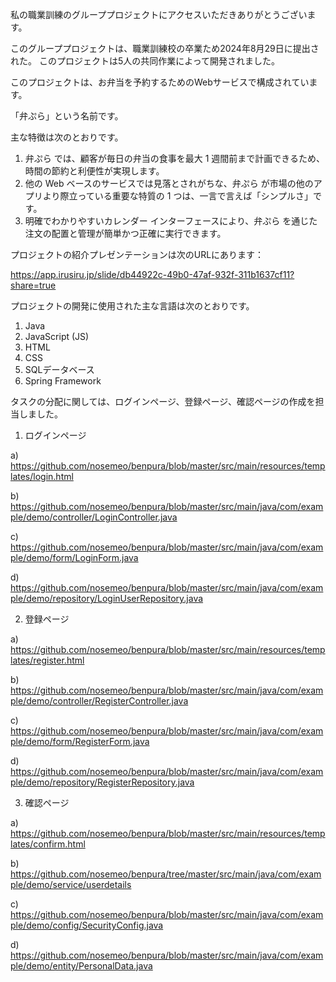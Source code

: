 私の職業訓練のグループプロジェクトにアクセスいただきありがとうございます。

このグループプロジェクトは、職業訓練校の卒業ため2024年8月29日に提出された。
このプロジェクトは5人の共同作業によって開発されました。

このプロジェクトは、お弁当を予約するためのWebサービスで構成されています。

「弁ぷら」という名前です。

主な特徴は次のとおりです。

1)	弁ぷら  では、顧客が毎日の弁当の食事を最大 1 週間前まで計画できるため、時間の節約と利便性が実現します。
2)	他の Web ベースのサービスでは見落とされがちな、弁ぷら  が市場の他のアプリより際立っている重要な特質の 1 つは、一言で言えば「シンプルさ」です。
3)	明確でわかりやすいカレンダー インターフェースにより、弁ぷら  を通じた注文の配置と管理が簡単かつ正確に実行できます。

プロジェクトの紹介プレゼンテーションは次のURLにあります：

https://app.irusiru.jp/slide/db44922c-49b0-47af-932f-311b1637cf11?share=true

プロジェクトの開発に使用された主な言語は次のとおりです。

1) Java
2) JavaScript (JS)
3) HTML
4) CSS
5) SQLデータベース
6) Spring Framework

タスクの分配に関しては、ログインページ、登録ページ、確認ページの作成を担当しました。

1) ログインページ

a) https://github.com/nosemeo/benpura/blob/master/src/main/resources/templates/login.html

b) https://github.com/nosemeo/benpura/blob/master/src/main/java/com/example/demo/controller/LoginController.java

c) https://github.com/nosemeo/benpura/blob/master/src/main/java/com/example/demo/form/LoginForm.java

d) https://github.com/nosemeo/benpura/blob/master/src/main/java/com/example/demo/repository/LoginUserRepository.java

2) 登録ページ

a) https://github.com/nosemeo/benpura/blob/master/src/main/resources/templates/register.html

b) https://github.com/nosemeo/benpura/blob/master/src/main/java/com/example/demo/controller/RegisterController.java

c) https://github.com/nosemeo/benpura/blob/master/src/main/java/com/example/demo/form/RegisterForm.java

d) https://github.com/nosemeo/benpura/blob/master/src/main/java/com/example/demo/repository/RegisterRepository.java

3) 確認ページ

a) https://github.com/nosemeo/benpura/blob/master/src/main/resources/templates/confirm.html

b) https://github.com/nosemeo/benpura/tree/master/src/main/java/com/example/demo/service/userdetails

c) https://github.com/nosemeo/benpura/blob/master/src/main/java/com/example/demo/config/SecurityConfig.java

d) https://github.com/nosemeo/benpura/blob/master/src/main/java/com/example/demo/entity/PersonalData.java
